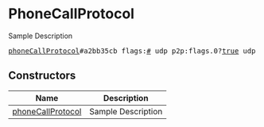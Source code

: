 # PhoneCallProtocol

Sample Description

<pre>
<a href="../constructor/phoneCallProtocol">phoneCallProtocol</a>#a2bb35cb flags:<a href="../type/#.md">#</a> udp_p2p:flags.0?<a href="../type/true.md">true</a> udp_reflector:flags.1?<a href="../type/true.md">true</a> min_layer:<a href="../type/int.md">int</a> max_layer:<a href="../type/int.md">int</a> = <a href="../type/PhoneCallProtocol.md">PhoneCallProtocol</a>;
</pre>

## Constructors

| Name | Description |
|------|-------------|
| [phoneCallProtocol](../constructor/phoneCallProtocol.md) | Sample Description |

